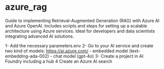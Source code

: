 # azure_rag
Guide to implementing Retrieval-Augmented Generation (RAG) with Azure AI and Azure OpenAI. Includes scripts and steps for setting up a scalable architecture using Azure services. Ideal for developers and data scientists integrating advanced AI solutions.

1- Add the necessary parameters.env
2- Go to your AI service and create two kind of models:
https://ai.azure.com/
    - embedded model (text-embedding-ada-002)
    - chat model (gpt-4o)
3- Create a project in AI Foundry including a hub
4 Create an Azure AI search